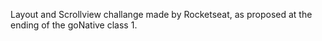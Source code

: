 Layout and Scrollview challange made by Rocketseat, as proposed at the ending of the goNative class 1.
